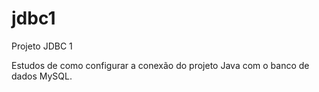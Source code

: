 # jdbc1
Projeto JDBC 1

Estudos de como configurar a conexão do projeto Java com o banco de dados MySQL.

